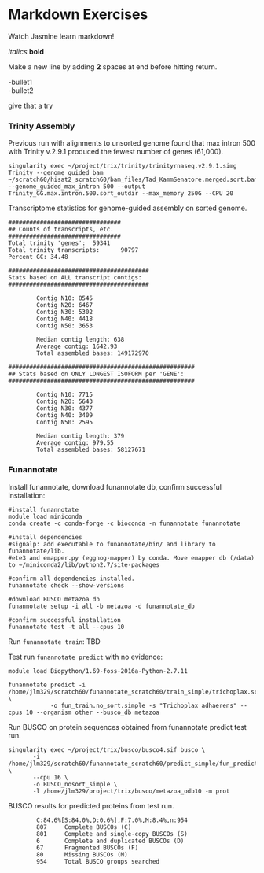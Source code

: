 Markdown Exercises
=========================
Watch Jasmine learn markdown!

*italics*
**bold**

Make a new line by adding **2** spaces at end before hitting return.

-bullet1  
-bullet2  


give that a try  



### Trinity Assembly  
Previous run with alignments to unsorted genome found that max intron 500 with Trinity v.2.9.1 produced the fewest number of genes (61,000).  

```
singularity exec ~/project/trix/trinity/trinityrnaseq.v2.9.1.simg Trinity --genome_guided_bam ~/scratch60/hisat2_scratch60/bam_files/Tad_KammSenatore.merged.sort.bam  --genome_guided_max_intron 500 --output Trinity_GG.max.intron.500.sort_outdir --max_memory 250G --CPU 20  
```  
Transcriptome statistics for genome-guided assembly on sorted genome.  
```  
################################
## Counts of transcripts, etc.
################################
Total trinity 'genes':  59341
Total trinity transcripts:      90797
Percent GC: 34.48

########################################
Stats based on ALL transcript contigs:
########################################

        Contig N10: 8545
        Contig N20: 6467
        Contig N30: 5302
        Contig N40: 4418
        Contig N50: 3653

        Median contig length: 638
        Average contig: 1642.93
        Total assembled bases: 149172970
        
#####################################################
## Stats based on ONLY LONGEST ISOFORM per 'GENE':
#####################################################

        Contig N10: 7715
        Contig N20: 5643
        Contig N30: 4377
        Contig N40: 3409
        Contig N50: 2595

        Median contig length: 379
        Average contig: 979.55
        Total assembled bases: 58127671
```  

### Funannotate  
Install funannotate, download funannotate db, confirm successful installation:  
```  
#install funannotate  
module load miniconda  
conda create -c conda-forge -c bioconda -n funannotate funannotate  

#install dependencies
#signalp: add executable to funannotate/bin/ and library to funannotate/lib.  
#ete3 and emapper.py (eggnog-mapper) by conda. Move emapper db (/data) to ~/miniconda2/lib/python2.7/site-packages

#confirm all dependencies installed.  
funannotate check --show-versions  

#download BUSCO metazoa db
funannotate setup -i all -b metazoa -d funannotate_db 

#confirm successful installation  
funannotate test -t all --cpus 10  
```  

Run ```funannotate train```: TBD  

Test run ```funannotate predict``` with no evidence:  
```  
module load Biopython/1.69-foss-2016a-Python-2.7.11

funannotate predict -i /home/jlm329/scratch60/funannotate_scratch60/train_simple/trichoplax.scaffolds.fa.masked \
            -o fun_train.no_sort.simple -s "Trichoplax adhaerens" --cpus 10 --organism other --busco_db metazoa
```  
Run BUSCO on protein sequences obtained from funannotate predict test run.  
```  
singularity exec ~/project/trix/busco/busco4.sif busco \
       -i /home/jlm329/scratch60/funannotate_scratch60/predict_simple/fun_predict_nosort.simple/predict_results/Trichoplax_adhaerens.proteins.fa \
       --cpu 16 \
       -o BUSCO_nosort_simple \
       -l /home/jlm329/project/trix/busco/metazoa_odb10 -m prot
```  
BUSCO results for predicted proteins from test run.  
```  
        C:84.6%[S:84.0%,D:0.6%],F:7.0%,M:8.4%,n:954        
        807     Complete BUSCOs (C)                        
        801     Complete and single-copy BUSCOs (S)        
        6       Complete and duplicated BUSCOs (D)         
        67      Fragmented BUSCOs (F)                      
        80      Missing BUSCOs (M)                         
        954     Total BUSCO groups searched    
```  



###